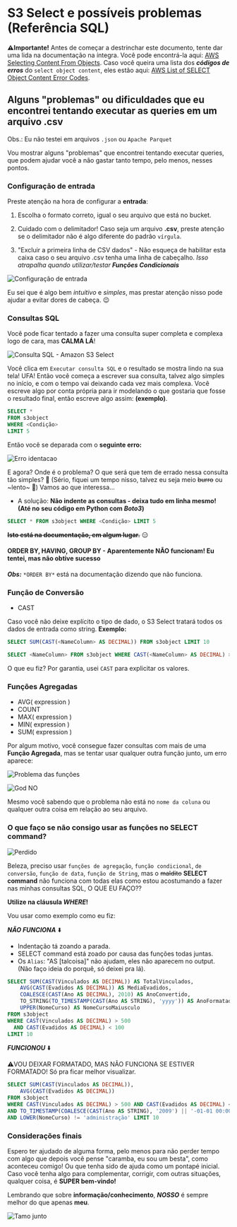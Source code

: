 # S3 Select e possíveis problemas (Referência SQL)

**⚠️Importante!**
Antes de começar a destrinchar este documento, tente dar uma lida na documentação na íntegra. Você pode encontrá-la aqui: [AWS Selecting Content From Objects](https://docs.aws.amazon.com/pt_br/AmazonS3/latest/userguide/selecting-content-from-objects.html). Caso você queira uma lista dos ***códigos de erros*** do `select object content`, eles estão aqui: [AWS List of SELECT Object Content Error Codes](https://docs.aws.amazon.com/pt_br/AmazonS3/latest/API/ErrorResponses.html#SelectObjectContentErrorCodeList).

## Alguns "problemas" ou dificuldades que eu encontrei tentando executar as queries em um arquivo .csv

Obs.: Eu não testei em arquivos `.json` ou `Apache Parquet`

Vou mostrar alguns "problemas" que encontrei tentando executar queries, que podem ajudar você a não gastar tanto tempo, pelo menos, nesses pontos.

### Configuração de entrada

Preste atenção na hora de configurar a **entrada**:

1. Escolha o formato correto, igual o seu arquivo que está no bucket.

2. Cuidado com o delimitador! Caso seja um arquivo **.csv**, preste atenção se o delimitador não é algo diferente do padrão `vírgula`.

3. "Excluir a primeira linha de CSV dados" - Não esqueça de habilitar esta caixa caso o seu arquivo .csv tenha uma linha de cabeçalho.
*Isso atrapalha quando utilizar/testar **Funções Condicionais***

![Configuração de entrada](./images/configuracao-entrada.png)

Eu sei que é algo bem *intuitivo* e *simples*, mas prestar atenção nisso pode ajudar a evitar dores de cabeça. 😉

### Consultas SQL

Você pode ficar tentado a fazer uma consulta super completa e complexa logo de cara, mas **CALMA LÁ**!

![Consulta SQL - Amazon S3 Select](./images/consulta.png)

Você clica em `Executar consulta SQL` e o resultado se mostra lindo na sua tela! UFA! Então você começa a escrever sua consulta, talvez algo simples no início, e com o tempo vai deixando cada vez mais complexa. Você escreve algo por conta própria para ir modelando o que gostaria que fosse o resultado final, então escreve algo assim: **(exemplo)**.

```SQL
SELECT * 
FROM s3object
WHERE <Condição>
LIMIT 5
```

Então você se deparada com o **seguinte erro:**

![Erro identacao](./images/erro-indentacao.png)

E agora? Onde é o problema? O que será que tem de errado nessa consulta tão simples? 🤔 (Sério, fiquei um tempo nisso, talvez eu seja meio ~~burro~~ ou ~lento~ 🐌)
Vamos ao que interessa...

* A solução: **Não indente as consultas - deixa tudo em linha mesmo! (Até no seu código em Python com *Boto3*)**

```SQL
SELECT * FROM s3object WHERE <Condição> LIMIT 5
```

**~~Isto está na documentação, em algum lugar.~~** 😑

#### ORDER BY, HAVING, GROUP BY - Aparentemente **NÃO** funcionam! Eu tentei, mas não obtive sucesso

***Obs:*** `*ORDER BY*` está na documentação dizendo que não funciona.

### Função de Conversão

* CAST

Caso você não deixe explícito o tipo de dado, o S3 Select tratará todos os dados de entrada como string.
**Exemplo:**

```SQL
SELECT SUM(CAST(<NameColumn> AS DECIMAL)) FROM s3object LIMIT 10
```

```SQL
SELECT <NameColumn> FROM s3object WHERE CAST(<NameColumn> AS DECIMAL) > 500
```

O que eu fiz? Por garantia, usei `CAST` para explicitar os valores.

### Funções Agregadas

* AVG( expression )
* COUNT
* MAX( expression )
* MIN( expression )
* SUM( expression )

Por algum motivo, você consegue fazer consultas com mais de uma **Função Agregada**, mas se tentar usar qualquer outra função junto, um erro aparece:

![Problema das funções](./images/agregacao.png)

![God NO](./images/the-office-steve-carell.gif)

Mesmo você sabendo que o problema não está no `nome da coluna` ou qualquer outra coisa em relação ao seu arquivo.

### O que faço se não consigo usar as funções no SELECT command?

![Perdido](./images/perdido.gif)

Beleza, preciso usar `funções de agregação`, `função condicional`, `de conversão`, `função de data`, `função de String`, mas o ~~maldito~~ **SELECT command** não funciona com todas elas como estou acostumando a fazer nas minhas consultas SQL, O QUE EU FAÇO??

**Utilize na cláusula *WHERE*!**

Vou usar como exemplo como eu fiz:

***NÃO FUNCIONA*** ⬇️

* Indentação tá zoando a parada.
* SELECT command está zoado por causa das funções todas juntas.
* Os `Alias`: "AS [talcoisa]" não ajudam, eles não aparecem no output. (Não faço ideia do porquê, só deixei pra lá).

```SQL
SELECT SUM(CAST(Vinculados AS DECIMAL)) AS TotalVinculados,
    AVG(CAST(Evadidos AS DECIMAL)) AS MediaEvadidos,
    COALESCE(CAST(Ano AS DECIMAL), 2010) AS AnoConvertido,
    TO_STRING(TO_TIMESTAMP(CAST(Ano AS STRING), 'yyyy')) AS AnoFormatado,
    UPPER(NomeCurso) AS NomeCursoMaiusculo
FROM s3object
WHERE CAST(Vinculados AS DECIMAL) > 500 
  AND CAST(Evadidos AS DECIMAL) < 100
LIMIT 10
```

***FUNCIONOU*** ⬇️

⚠️VOU DEIXAR FORMATADO, MAS NÃO FUNCIONA SE ESTIVER FORMATADO! Só pra ficar melhor visualizar.

```SQL
SELECT SUM(CAST(Vinculados AS DECIMAL)), 
    AVG(CAST(Evadidos AS DECIMAL)) 
FROM s3object 
WHERE CAST(Vinculados AS DECIMAL) > 500 AND CAST(Evadidos AS DECIMAL) < 100 
AND TO_TIMESTAMP(COALESCE(CAST(Ano AS STRING), '2009') || '-01-01 00:00:00', 'yyyy-MM-dd HH:mm:ss') > TO_TIMESTAMP('2012-01-01 00:00:00', 'yyyy-MM-dd HH:mm:ss') 
AND LOWER(NomeCurso) != 'administração' LIMIT 10
```

### Considerações finais

Espero ter ajudado de alguma forma, pelo menos para não perder tempo com algo que depois você pense "caramba, eu sou um besta", como aconteceu comigo! Ou que tenha sido de ajuda como um pontapé inicial.
Caso você tenha algo para complementar, corrigir, com outras situações, qualquer coisa, é **SUPER bem-vindo!**

Lembrando que sobre **informação/conhecimento**, ***NOSSO*** é sempre melhor do que apenas **meu**.

![Tamo junto](./images/hehe.gif)
